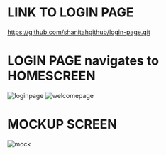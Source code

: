 # LINK TO LOGIN PAGE
https://github.com/shanitahgithub/login-page.git

# LOGIN PAGE navigates to HOMESCREEN
![loginpage](https://github.com/user-attachments/assets/aa598318-18d4-4f87-aae8-4695df790d62)
![welcomepage](https://github.com/user-attachments/assets/9eec164f-d890-4aec-aaa4-500a4f68468d)

# MOCKUP SCREEN
![mock](https://github.com/user-attachments/assets/8423f6ad-2f99-40e2-a28c-a368b4469564)
